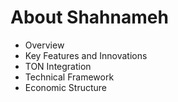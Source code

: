# About Shahnameh

* Overview
* Key Features and Innovations
* TON Integration
* Technical Framework
* Economic Structure






